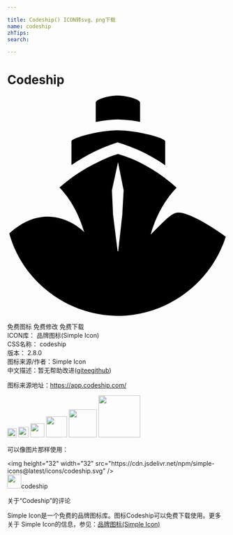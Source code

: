 ```yaml
---

title: Codeship() ICON转svg、png下载
name: codeship
zhTips: 
search: 

---
```


# Codeship  <small style="font-size: 60%;font-weight: 100"></small>

<div id="svg" class="svg-wrap">
<svg role="img" viewBox="0 0 24 24" xmlns="http://www.w3.org/2000/svg"><title>Codeship icon</title><path d="M12.053 0c-.972 0-2.398.405-2.398.762v2.117a13.032 13.032 0 0 1 2.42-.272 14.387 14.387 0 0 1 2.423.26V.773c0-.367-1.475-.774-2.445-.774zm.022 3.787c-2.042 0-5.068.837-5.068 1.193v2.595a18.793 18.793 0 0 1 5.02-2.473c.012-.013 2.803.749 5.212 2.495l.003.003V4.98c0-.37-3.126-1.193-5.167-1.193zM12.1 6.37c-.763.197-1.514.555-2.214.887a17.585 17.585 0 0 0-4.19 2.767c1.352 1.378 2.161 3.11 2.654 4.72l.037.113.04.037-.052-.037c-.013-.013-1.623-1.661-3.972-1.661-1.242 0-2.68.456-4.193 1.833.147.516.32 1.006.528 1.498v.016l.025.047c2.004 4.575 6.7 7.553 11.693 7.406 4.895-.147 9.348-3.311 11.13-7.859.098-.246.184-.506.272-.752-1.686-1.254-4.332-2.814-5.351-2.617v-.003c-.776.149-1.686 1.266-2.854 2.385.468-1.66 1.307-3.515 2.832-5.114a15.58 15.58 0 0 0-1.243-1.021v-.012C15.717 7.87 13.944 6.899 12.1 6.369zm-.01.897l.612 3.05-.147 2.67-.443 3.959v.018l-.05-.006c-.006-.001-.015-.008-.022-.01v-.027l-.493-3.947-.122-2.654zm.9 9.825l.021.004a7.135 7.135 0 0 1-.143.056c.04-.023.08-.036.121-.06z"/></svg>
</div>
<detail full-name='codeship'></detail>

<div class="detail-page">
<p>
<span><span class="badge-success badge">免费图标</span> <span class="badge-success badge">免费修改</span>  <span class="badge-success badge">免费下载</span> </span>
<br/>
<span>
ICON库：
<span class="badge-secondary badge">品牌图标(Simple Icon)</span> 
</span>
<br/>
<span>
CSS名称：
<span class="badge-secondary badge">codeship</span> 
</span>

<br/>
<span>
版本：
<span class="badge-secondary badge">2.8.0</span> 
</span>
<br/>
<span>图标来源/作者：<span class="badge-light badge">Simple Icon</span></span> 
<br/>
<span class="zh-detail">中文描述：暂无<span class="help-link"><span>帮助改进</span>(<a href="https://gitee.com/liuwave/icon-helper/edit/master/json/brands/codeship.json" target="_blank" rel="noopener noreferrer">gitee</a><a href="https://github.com/liuwave/icon-helper/edit/master/json/brands/codeship.json" target="_blank" rel="noopener noreferrer">github</a></span>)</span><br/>
</p>
</div><div class="description description alert alert-light"><p>图标来源地址：<a href="https://app.codeship.com/" target="_blank" rel="noopener noreferrer">https://app.codeship.com/</a></p></div>
<div class="alert alert-dark">
<img height="21" width="21" src="https://cdn.jsdelivr.net/npm/simple-icons@latest/icons/codeship.svg" />
<img height="24" width="24" src="https://cdn.jsdelivr.net/npm/simple-icons@latest/icons/codeship.svg" />
<img height="32" width="32" src="https://cdn.jsdelivr.net/npm/simple-icons@latest/icons/codeship.svg" />
<img height="48" width="48" src="https://cdn.jsdelivr.net/npm/simple-icons@latest/icons/codeship.svg" />
<img height="64" width="64" src="https://cdn.jsdelivr.net/npm/simple-icons@latest/icons/codeship.svg" />
<img height="96" width="96" src="https://cdn.jsdelivr.net/npm/simple-icons@latest/icons/codeship.svg" />

</div>
<div>
  <p>可以像图片那样使用：    
  </p>
  <div class="alert alert-primary" style="font-size: 14px">
    &lt;img height="32" width="32" src="https://cdn.jsdelivr.net/npm/simple-icons@latest/icons/codeship.svg" /&gt;
    <copy-btn content='<img height="32" width="32" src="https://cdn.jsdelivr.net/npm/simple-icons@latest/icons/codeship.svg" />'></copy-btn>
  </div>
  <div class="alert alert-secondary">
    <img height="32" width="32" src="https://cdn.jsdelivr.net/npm/simple-icons@latest/icons/codeship.svg" />codeship
    <copy-btn content="codeship" btn-title="复制图标名称"></copy-btn>
  </div>
</div>

<Vssue title="关于“Codeship”的评论" >关于“Codeship”的评论</Vssue>


<div><p>Simple Icon是一个免费的品牌图标库。图标Codeship可以免费下载使用。更多关于  Simple Icon的信息，参见：<a target="_blank" href="https://iconhelper.cn/brands.html">品牌图标(Simple Icon)</a>
</p></div>
